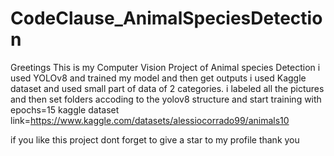 # CodeClause_AnimalSpeciesDetection
Greetings
This is my Computer Vision Project of Animal species Detection 
i used YOLOv8 and trained my model and then get outputs
i used Kaggle dataset and used small part of data of 2 categories.
i labeled all the pictures and then set folders accoding to the yolov8 structure
and start training with epochs=15
kaggle dataset link=https://www.kaggle.com/datasets/alessiocorrado99/animals10


if you like this project dont forget to give a star to my profile
thank you
